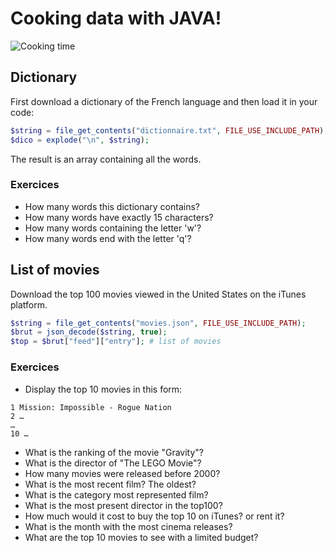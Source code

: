 # Cooking data with JAVA!

![Cooking time](cooking-time.jpg)

## Dictionary

First download a dictionary of the French language and then load it in your code:

```php
$string = file_get_contents("dictionnaire.txt", FILE_USE_INCLUDE_PATH);
$dico = explode("\n", $string);
```

The result is an array containing all the words.

### Exercices

* How many words this dictionary contains?
* How many words have exactly 15 characters?
* How many words containing the letter 'w'?
* How many words end with the letter 'q'?


## List of movies

Download the top 100 movies viewed in the United States on the iTunes platform.

```php
$string = file_get_contents("movies.json", FILE_USE_INCLUDE_PATH);
$brut = json_decode($string, true);
$top = $brut["feed"]["entry"]; # list of movies
```

### Exercices

* Display the top 10 movies in this form:

```
1 Mission: Impossible - Rogue Nation
2 …
…
10 …
```

* What is the ranking of the movie "Gravity"?
* What is the director of "The LEGO Movie"?
* How many movies were released before 2000?
* What is the most recent film? The oldest?
* What is the category most represented film?
* What is the most present director in the top100?
* How much would it cost to buy the top 10 on iTunes? or rent it?
* What is the month with the most cinema releases?
* What are the top 10 movies to see with a limited budget?
